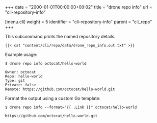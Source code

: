 +++
date = "2000-01-01T00:00:00+00:02"
title = "drone repo info"
url = "cli-repository-info"

[menu.cli]
  weight = 5
  identifier = "cli-repository-info"
  parent = "cli_repo"
+++

This subcommand prints the named repository details.

```text
{{< cat "content/cli/repo/data/drone_repo_info.out.txt" >}}
```

Example usage:

```text
$ drone repo info octocat/hello-world

Owner: octocat
Repo: hello-world
Type: git
Private: false
Remote: https://github.com/octocat/hello-world.git
```

Format the output using a custom Go template:

```text
$ drone repo info --format="{{ .Link }}" octocat/hello-world

https://github.com/octocat/hello-world.git
```
